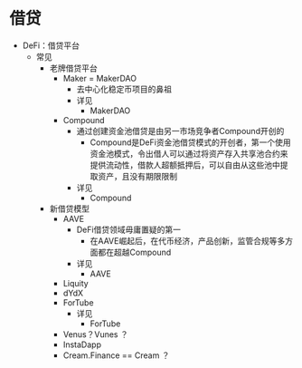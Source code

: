 # 借贷

* DeFi：借贷平台 
  * 常见 
    * 老牌借贷平台 
      * Maker = MakerDAO 
        * 去中心化稳定币项目的鼻祖 
        * 详见 
          * MakerDAO
      * Compound 
        * 通过创建资金池借贷是由另一市场竞争者Compound开创的 
          * Compound是DeFi资金池借贷模式的开创者，第一个使用资金池模式，令出借人可以通过将资产存入共享池合约来提供流动性，借款人超额抵押后，可以自由从这些池中提取资产，且没有期限限制 
        * 详见 
          * Compound
    * 新借贷模型 
      * AAVE 
        * DeFi借贷领域毋庸置疑的第一 
          * 在AAVE崛起后，在代币经济，产品创新，监管合规等多方面都在超越Compound 
        * 详见 
          * AAVE
      * Liquity 
      * dYdX 
      * ForTube 
        * 详见
          * ForTube
      * Venus？Vunes ？ 
      * InstaDapp 
      * Cream.Finance == Cream ？ 

